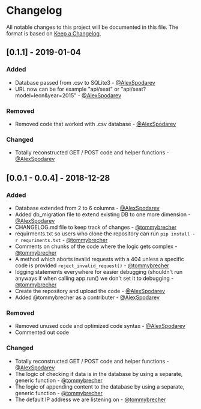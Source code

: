# Changelog
All notable changes to this project will be documented in this file.
The format is based on [Keep a Changelog](https://keepachangelog.com/en/1.0.0/),

## [0.1.1] - 2019-01-04

### Added
- Database passed from .csv to SQLite3 - [@AlexSpodarev](https://github.com/AlexSpodarev)
- URL now can be for example "api/seat" or "api/seat?model=leon&year=2015" - [@AlexSpodarev](https://github.com/AlexSpodarev)

### Removed
- Removed code that worked with .csv database - [@AlexSpodarev](https://github.com/AlexSpodarev)

### Changed
- Totally reconstructed GET / POST code and helper functions - [@AlexSpodarev](https://github.com/AlexSpodarev)

## [0.0.1 - 0.0.4] - 2018-12-28

### Added
- Database extended from 2 to 6 columns - [@AlexSpodarev](https://github.com/AlexSpodarev)
- Added db_migration file to extend existing DB to one more dimension - [@AlexSpodarev](https://github.com/AlexSpodarev)
- CHANGELOG.md file to keep track of changes - [@tommybrecher](https://github.com/tommybrecher)
- requirments.txt so users who clone the repository can run `pip install -r requriments.txt` - [@tommybrecher](https://github.com/tommybrecher) 
- Comments on chunks of the code where the logic gets complex - [@tommybrecher](https://github.com/tommybrecher)
- A method which aborts invalid requests with a 404 unless a specific code is provided `reject_invalid_request()` - [@tommybrecher](https://github.com/tommybrecher)
- logging statements everywhere for easier debugging (shouldn't run anyways if when calling app.run() we don't set it to debugging - [@tommybrecher](https://github.com/tommybrecher)
- Create the repository and upload the code - [@AlexSpodarev](https://github.com/AlexSpodarev)
- Added @tommybrecher as a contributer - [@AlexSpodarev](https://github.com/AlexSpodarev)

### Removed
- Removed unused code and optimized code syntax - [@AlexSpodarev](https://github.com/AlexSpodarev)
- Commented out code 

### Changed
- Totally reconstructed GET / POST code and helper functions - [@AlexSpodarev](https://github.com/AlexSpodarev)
- The logic of checking if data is in the database by using a separate, generic function - [@tommybrecher](https://github.com/tommybrecher)
- The logic of appending content to the database by using a separate, generic function - [@tommybrecher](https://github.com/tommybrecher)
- The default IP address we are listening on - [@tommybrecher](https://github.com/tommybrecher)
